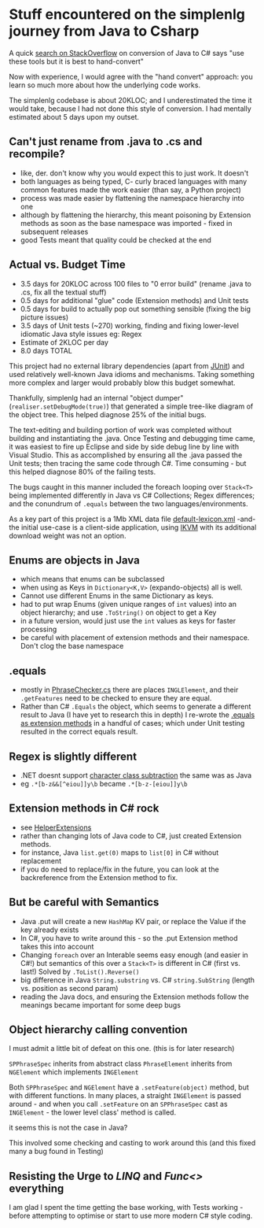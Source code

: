 # Stuff encountered on the simplenlg journey from Java to Csharp

A quick [search on StackOverflow](http://stackoverflow.com/questions/443010/where-can-i-find-a-java-to-c-sharp-converter?lq=1) on conversion of Java to C# says "use these tools but it is best to hand-convert"

Now with experience, I would agree with the "hand convert" approach: you learn so much more about how the underlying code works.

The simplenlg codebase is about 20KLOC; and I underestimated the time it would take, because I had not done this style of conversion. I had mentally estimated about 5 days upon my outset.

## Can't just rename from .java to .cs and recompile?
* like, der. don't know why you would expect this to just work. It doesn't
* both languages as being typed, C- curly braced languages with many common features made the work easier (than say, a Python project)
* process was made easier by flattening the namespace hierarchy into one
* although by flattening the hierarchy, this meant poisoning by Extension methods as soon as the base namespace was imported - fixed in subsequent releases
* good Tests meant that quality could be checked at the end

## Actual vs. Budget Time
* 3.5 days for 20KLOC across 100 files to "0 error build" (rename .java to .cs, fix all the textual stuff)
* 0.5 days for additional "glue" code (Extension methods) and Unit tests
* 0.5 days for build to actually pop out something sensible (fixing the big picture issues)
* 3.5 days of Unit tests (~270) working, finding and fixing lower-level idiomatic Java style issues eg: Regex
* Estimate of 2KLOC per day
* 8.0 days TOTAL

This project had no external library dependencies (apart from [JUnit](http://junit.org/junit4/)) and used relatively well-known Java idioms and mechanisms. Taking something more complex and larger would probably blow this budget somewhat.

Thankfully, simplenlg had an internal "object dumper" (```realiser.setDebugMode(true)```) that generated a simple tree-like diagram of the object tree. This helped diagnose 25% of the initial bugs.

The text-editing and building portion of work was completed without building and instantiating the .java. Once Testing and debugging time came, it was easiest to fire up Eclipse and side by side debug line by line with Visual Studio. This as accomplished by ensuring all the .java passed the Unit tests; then tracing the same code through C#. Time consuming - but this helped diagnose 80% of the failing tests.

The bugs caught in this manner included the foreach looping over ```Stack<T>``` being implemented differently in Java vs C# Collections; Regex differences; and the conundrum of ```.equals``` between the two languages/environments.

As a key part of this project is a 1Mb XML data file [default-lexicon.xml](https://github.com/nickhodge/SharpSimpleNLG/blob/master/SharpSimpleNLG/lexicon/default-lexicon.xml) -and- the initial use-case is a client-side application, using [IKVM](https://www.ikvm.net/) with its additional download weight was not an option.

## Enums are objects in Java 
* which means that enums can be subclassed
* when using as Keys in ```Dictionary<K,V>``` (expando-objects) all is well. 
* Cannot use different Enums in the same Dictionary as keys.
* had to put wrap Enums (given unique ranges of ```int``` values) into an object hierarchy; and use ```.ToString()``` on object to get a Key
* in a future version, would just use the ```int``` values as keys for faster processing
* be careful with placement of extension methods and their namespace. Don't clog the base namespace

## .equals
* mostly in [PhraseChecker.cs](https://github.com/nickhodge/SharpSimpleNLG/blob/master/SharpSimpleNLG/aggregation/PhraseChecker.cs) there are places ```INGLElement```, and their ```.getFeatures``` need to be checked to ensure they are equal.
* Rather than C# ```.Equals``` the object, which seems to generate a different result to Java (I have yet to research this in depth) I re-wrote the [.equals as extension methods](https://github.com/nickhodge/SharpSimpleNLG/blob/master/SharpSimpleNLG/helperextensions/EqualsExtensions.cs) in a handful of cases; which under Unit testing resulted in the correct equals result.

## Regex is slightly different
* .NET doesnt support [character class subtraction](http://www.rexegg.com/regex-class-operations.html#intersection_workaround) the same was as Java
* eg ```.*[b-z&&[^eiou]]y\b``` became ```.*[b-z-[eiou]]y\b```

## Extension methods in C# rock
* see [HelperExtensions](https://github.com/nickhodge/SharpSimpleNLG/blob/master/SharpSimpleNLG/helperextensions/HelperExtensions.cs)
* rather than changing lots of Java code to C#, just created Extension methods.
* for instance, Java ```list.get(0)``` maps to ```list[0]``` in C# without replacement
* if you do need to replace/fix in the future, you can look at the backreference from the Extension method to fix.

## But be careful with Semantics
* Java .put will create a new ```HashMap``` KV pair, or replace the Value if the key already exists
* In C#, you have to write around this - so the .put Extension method takes this into account
* Changing ```foreach``` over an Interable seems easy enough (and easier in C#!) but semantics of this over a ```Stack<T>``` is different in C# (first vs. last!) Solved by ```.ToList().Reverse()```
* big difference in Java ```String.substring``` vs. C# ```string.SubString``` (length vs. position as second param)
* reading the Java docs, and ensuring the Extension methods follow the meanings became important for some deep bugs

## Object hierarchy calling convention
I must admit a little bit of defeat on this one. (this is for later research)

```SPPhraseSpec``` inherits from abstract class ```PhraseElement``` inherits from ```NGElement``` which implements ```INGElement```

Both ```SPPhraseSpec``` and ```NGElement``` have a ```.setFeature(object)``` method, but with different functions. In many places, a straight ```INGElement``` is passed around - and when you call ```.setFeature``` on an ```SPPhraseSpec``` cast as ```INGElement``` - the lower level class' method is called.

it seems this is not the case in Java?

This involved some checking and casting to work around this (and this fixed many a bug found in Testing)

## Resisting the Urge to *LINQ* and *Func<>* everything

I am glad I spent the time getting the base working, with Tests working - before attempting to optimise or start to use more modern C# style coding. 
